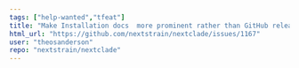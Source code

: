 ```yaml
---
tags: ["help-wanted","tfeat"]
title: "Make Installation docs  more prominent rather than GitHub releases?"
html_url: "https://github.com/nextstrain/nextclade/issues/1167"
user: "theosanderson"
repo: "nextstrain/nextclade"
---
```


